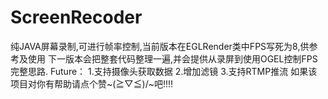 # ScreenRecoder
纯JAVA屏幕录制,可进行帧率控制,当前版本在EGLRender类中FPS写死为8,供参考及使用
下一版本会把整套代码整理一遍,并会提供从录屏到使用OGEL控制FPS完整思路.
Future：
1.支持摄像头获取数据
2.增加滤镜
3.支持RTMP推流
如果该项目对你有帮助请点个赞~\(≧▽≦)/~吧!!!!

